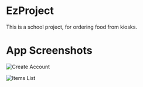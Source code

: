 # EzProject
This is a school project, for ordering food from kiosks.

# App Screenshots
![Create Account](http://imgur.com/xHah1NV "Image of Create Account Screen")

![Items List](http://imgur.com/LyHnNVf "Image of Items List")
